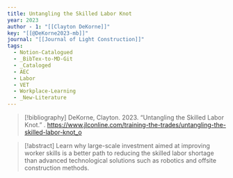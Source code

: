 ```yaml
---
title: Untangling the Skilled Labor Knot
year: 2023
author - 1: "[[Clayton DeKorne]]"
key: "[[@DeKorne2023-mb]]"
journal: "[[Journal of Light Construction]]"
tags:
  - Notion-Catalogued
  - _BibTex-to-MD-Git
  - _Cataloged
  - AEC
  - Labor
  - VET
  - Workplace-Learning
  - _New-Literature
---
```


> [!bibliography]
> DeKorne, Clayton. 2023. “Untangling the Skilled Labor Knot.” . https://www.jlconline.com/training-the-trades/untangling-the-skilled-labor-knot_o

> [!abstract]
> Learn why large-scale investment aimed at improving worker skills is a better path to reducing the skilled labor shortage than advanced technological solutions such as robotics and offsite construction methods.